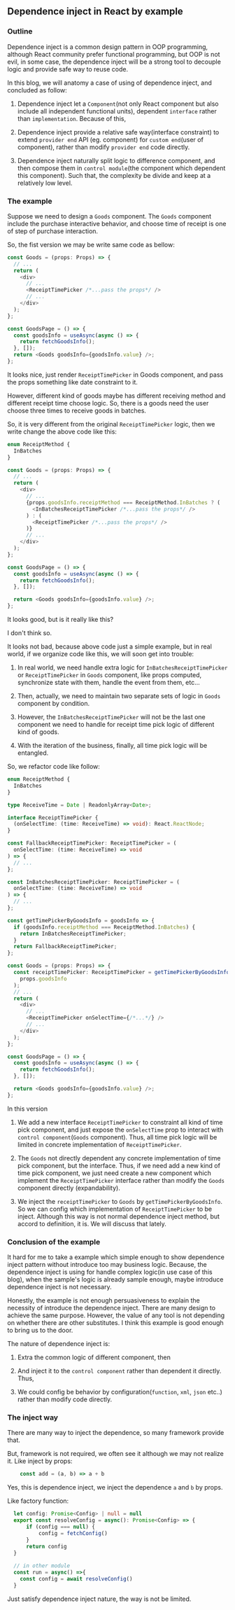 ## Dependence inject in React by example

### Outline
Dependence inject is a common design pattern in OOP programming,
although React community prefer functional programming, but OOP is
not evil, in some case, the dependence inject will be a strong tool
to decouple logic and provide safe way to reuse code.

In this blog, we will anatomy a case of using of dependence inject,
and concluded as follow:

1. Dependence inject let a `Component`(not only React component but
 also include all independent functional units), dependent `interface`
 rather than `implementation`. Because of this,

2. Dependence inject provide a relative safe way(interface constraint)
to extend `provider end` API (eg. component) for `custom end`(user of component),
rather than modify `provider end` code directly.

3. Dependence inject naturally split logic to difference component,
and then compose them in `control module`(the component which dependent this
component). Such that, the complexity be divide and keep at a relatively low
level.

### The example
Suppose we need to design a `Goods` component.
The `Goods` component include the purchase interactive behavior,
and choose time of receipt is one of step of purchase interaction.

So, the fist version we may be write same code as bellow:

```typescript
const Goods = (props: Props) => {
  // ...
  return (
    <div>
      // ...
      <ReceiptTimePicker /*...pass the props*/ />
      // ...
    </div>
  );
};

const GoodsPage = () => {
  const goodsInfo = useAsync(async () => {
    return fetchGoodsInfo();
  }, []);
  return <Goods goodsInfo={goodsInfo.value} />;
};
```

It looks nice, just render `ReceiptTimePicker` in Goods component,
and pass the props something like date constraint to it.

However, different kind of goods maybe has different receiving
method and different receipt time choose logic. So, there is a
goods need the user choose three times to receive goods in batches.

So, it is very different from the original `ReceiptTimePicker` logic,
then we write change the above code like this:

```typescript
enum ReceiptMethod {
  InBatches
}

const Goods = (props: Props) => {
  // ...
  return (
    <div>
      // ...
      {props.goodsInfo.receiptMethod === ReceiptMethod.InBatches ? (
        <InBatchesReceiptTimePicker /*...pass the props*/ />
      ) : (
        <ReceiptTimePicker /*...pass the props*/ />
      )}
      // ...
    </div>
  );
};

const GoodsPage = () => {
  const goodsInfo = useAsync(async () => {
    return fetchGoodsInfo();
  }, []);

  return <Goods goodsInfo={goodsInfo.value} />;
};
```

It looks good, but is it really like this?

I don't think so.

It looks not bad, because above code just a simple
example, but in real world, if we organize code like this,
we will soon get into trouble:

1. In real world, we need handle extra logic for
`InBatchesReceiptTimePicker` or `ReceiptTimePicker` in `Goods`
component, like props computed, synchronize state with them,
handle the event from them, etc...

2. Then, actually, we need to maintain two separate sets of
logic in `Goods` component by condition.

3. However, the `InBatchesReceiptTimePicker` will not be
the last one component we need to handle
for receipt time pick logic of different kind
of goods.

4. With the iteration of the business, finally,
all time pick logic will be entangled.


So, we refactor code like follow:

```typescript
enum ReceiptMethod {
  InBatches
}

type ReceiveTime = Date | ReadonlyArray<Date>;

interface ReceiptTimePicker {
  (onSelectTime: (time: ReceiveTime) => void): React.ReactNode;
}

const FallbackReceiptTimePicker: ReceiptTimePicker = (
  onSelectTime: (time: ReceiveTime) => void
) => {
  // ...
};

const InBatchesReceiptTimePicker: ReceiptTimePicker = (
  onSelectTime: (time: ReceiveTime) => void
) => {
  // ...
};

const getTimePickerByGoodsInfo = goodsInfo => {
  if (goodsInfo.receiptMethod === ReceiptMethod.InBatches) {
    return InBatchesReceiptTimePicker;
  }
  return FallbackReceiptTimePicker;
};

const Goods = (props: Props) => {
  const receiptTimePicker: ReceiptTimePicker = getTimePickerByGoodsInfo(
    props.goodsInfo
  );
  // ...
  return (
    <div>
      // ...
      <ReceiptTimePicker onSelectTime={/*...*/} />
      // ...
    </div>
  );
};

const GoodsPage = () => {
  const goodsInfo = useAsync(async () => {
    return fetchGoodsInfo();
  }, []);

  return <Goods goodsInfo={goodsInfo.value} />;
};
```

In this version
1. We add a new interface `ReceiptTimePicker` to
constraint all kind of time pick component, and just expose the
`onSelectTime` prop to interact with `control component`(`Goods` component).
Thus, all time pick logic will be limited in concrete implementation of
`ReceiptTimePicker`.

2. The `Goods` not directly dependent any concrete implementation of time
pick component, but the interface. Thus, if we need add a new kind of
time pick component, we just need create a new component which implement
the `ReceiptTimePicker` interface rather than modify the `Goods` component
directly (expandability).

3. We inject the `receiptTimePicker` to `Goods` by `getTimePickerByGoodsInfo`.
So we can config which implementation of `ReceiptTimePicker` to be inject.
Although this way is not normal dependence inject method,
but accord to definition, it is. We will discuss that lately.


### Conclusion of the example

It hard for me to take a example which simple enough to
show dependence inject pattern without introduce too
may business logic. Because, the dependence inject
is using for handle complex logic(in use case of this blog),
when the sample's logic is already sample enough, maybe introduce
dependence inject is not necessary.

Honestly, the example is not enough persuasiveness to
explain the necessity of introduce the dependence inject.
There are many design to achieve the same purpose.
However, the value of any tool is not depending on
whether there are other substitutes.
I think this example is good enough to bring us to the door.

The nature of dependence inject is:
1. Extra the common logic of different component, then

2. And inject it to the `control component` rather than
dependent it directly. Thus,

3. We could config be behavior by configuration(`function`, `xml`, `json` etc..) rather than
modify code directly.

### The inject way

There are many way to inject the dependence, so many framework provide
that.

But, framework is not required, we often see it although we may not realize
it. Like inject by props:

```typescript
    const add = (a, b) => a + b
```

Yes, this is dependence inject, we inject the dependence `a` and `b`
by props.

Like factory function:

```typescript
  let config: Promise<Config> | null = null
  export const resolveConfig = async(): Promise<Config> => {
      if (config === null) {
          config = fetchConfig()
      }
      return config
  }
  
  // in other module
  const run = async() =>{
    const config = await resolveConfig()
  }
```

Just satisfy dependence inject nature, the way is not be limited.




































